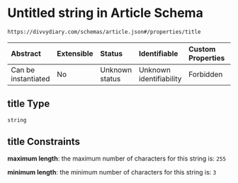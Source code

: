 # Untitled string in Article Schema

```txt
https://divvydiary.com/schemas/article.json#/properties/title
```

| Abstract            | Extensible | Status         | Identifiable            | Custom Properties | Additional Properties | Access Restrictions | Defined In                                                           |
| :------------------ | :--------- | :------------- | :---------------------- | :---------------- | :-------------------- | :------------------ | :------------------------------------------------------------------- |
| Can be instantiated | No         | Unknown status | Unknown identifiability | Forbidden         | Allowed               | none                | [article.json\*](../src/schemas/article.json "open original schema") |

## title Type

`string`

## title Constraints

**maximum length**: the maximum number of characters for this string is: `255`

**minimum length**: the minimum number of characters for this string is: `3`
